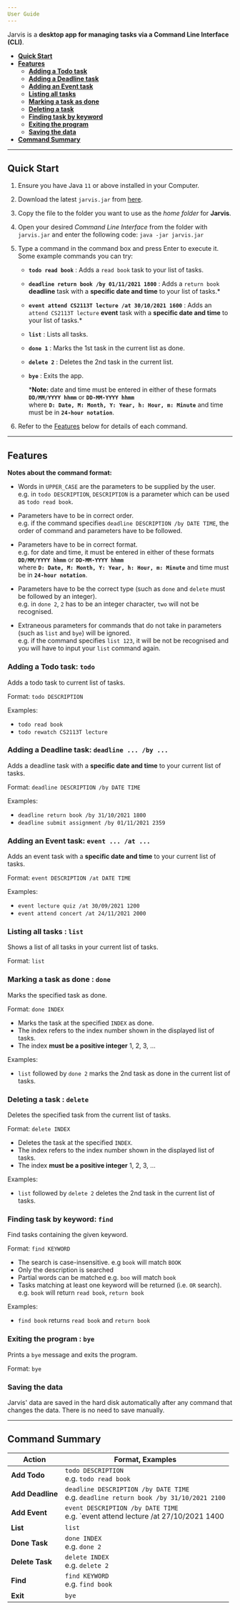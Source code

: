 ```yaml
---
User Guide
---
```


Jarvis is a **desktop app for managing tasks via a Command Line Interface (CLI)**.

* **[Quick Start](#start)**
* **[Features](#features)**
    * **[Adding a Todo task](#todo)**
    * **[Adding a Deadline task](#deadline)**
    * **[Adding an Event task](#event)**
    * **[Listing all tasks](#list)**
    * **[Marking a task as done](#done)**
    * **[Deleting a task](#delete)**
    * **[Finding task by keyword](#find)**
    * **[Exiting the program](#bye)**
    * **[Saving the data](#save)**
* **[Command Summary](#summary)**

--------------------------------------------------------------------------------------------------------------------
<a name="start"></a>
## Quick Start

1. Ensure you have Java `11` or above installed in your Computer.

1. Download the latest `jarvis.jar` from [here](https://github.com/ashrafjfr/ip/releases).

1. Copy the file to the folder you want to use as the _home folder_ for **Jarvis**.

1. Open your desired _Command Line Interface_ from the folder with `jarvis.jar` and enter the following code: `java -jar jarvis.jar`

1. Type a command in the command box and press Enter to execute it.<br>
   Some example commands you can try:
    * **`todo read book`** : Adds a `read book` task to your list of tasks.

    * **`deadline return book /by 01/11/2021 1800`** : Adds a `return book` **deadline** task with a **specific date and time** to your list of tasks.*

    * **`event attend CS2113T lecture /at 30/10/2021 1600`** : Adds an `attend CS2113T lecture` **event** task with a **specific date and time** to your list of tasks.*

    * **`list`** : Lists all tasks.

    * **`done 1`** : Marks the 1st task in the current list as done.

    * **`delete 2`** : Deletes the 2nd task in the current list.

    * **`bye`** : Exits the app.

      ***Note:** date and time must be entered in either of these formats **`DD/MM/YYYY hhmm`** or **`DD-MM-YYYY hhmm`** <br>
      where **`D: Date, M: Month, Y: Year, h: Hour, m: Minute`** and time must be in **`24-hour notation`**.

1. Refer to the [Features](#features) below for details of each command.

--------------------------------------------------------------------------------------------------------------------
<a name="features"></a>
## Features

**Notes about the command format:**<br>

* Words in `UPPER_CASE` are the parameters to be supplied by the user.<br>
  e.g. in `todo DESCRIPTION`, `DESCRIPTION` is a parameter which can be used as `todo read book`.

* Parameters have to be in correct order.<br>
  e.g. if the command specifies `deadline DESCRIPTION /by DATE TIME`, the order of command and parameters have to be followed.

* Parameters have to be in correct format.<br>
  e.g. for date and time, it must be entered in either of these formats **`DD/MM/YYYY hhmm`** or **`DD-MM-YYYY hhmm`** <br>
  where **`D: Date, M: Month, Y: Year, h: Hour, m: Minute`** and time must be in **`24-hour notation`**.

* Parameters have to be the correct type (such as `done` and `delete` must be followed by an integer).<br>
  e.g. in `done 2`, `2` has to be an integer character, `two` will not be recognised.

* Extraneous parameters for commands that do not take in parameters (such as `list` and `bye`) will be ignored.<br>
  e.g. if the command specifies `list 123`, it will be not be recognised and you will have to input your `list` command again.

<a name="todo"></a>
### Adding a Todo task: `todo`

Adds a todo task to current list of tasks.

Format: `todo DESCRIPTION`

Examples:
* `todo read book`
* `todo rewatch CS2113T lecture`

<a name="deadline"></a>
### Adding a Deadline task: `deadline ... /by ...`

Adds a deadline task with a **specific date and time** to your current list of tasks.

Format: `deadline DESCRIPTION /by DATE TIME`

Examples:
* `deadline return book /by 31/10/2021 1800`
* `deadline submit assignment /by 01/11/2021 2359`

<a name="event"></a>
### Adding an Event task: `event ... /at ...`

Adds an event task with a **specific date and time** to your current list of tasks.

Format: `event DESCRIPTION /at DATE TIME`

Examples:
* `event lecture quiz /at 30/09/2021 1200`
* `event attend concert /at 24/11/2021 2000`

<a name="list"></a>
### Listing all tasks : `list`

Shows a list of all tasks in your current list of tasks.

Format: `list`

<a name="done"></a>
### Marking a task as done : `done`

Marks the specified task as done.

Format: `done INDEX`

* Marks the task at the specified `INDEX` as done.
* The index refers to the index number shown in the displayed list of tasks.
* The index **must be a positive integer** 1, 2, 3, ...

Examples:
* `list` followed by `done 2` marks the 2nd task as done in the current list of tasks.

<a name="delete"></a>
### Deleting a task : `delete`

Deletes the specified task from the current list of tasks.

Format: `delete INDEX`

* Deletes the task at the specified `INDEX`.
* The index refers to the index number shown in the displayed list of tasks.
* The index **must be a positive integer** 1, 2, 3, ...

Examples:
* `list` followed by `delete 2` deletes the 2nd task in the current list of tasks.

<a name="find"></a>
### Finding task by keyword: `find`

Find tasks containing the given keyword.

Format: `find KEYWORD`

* The search is case-insensitive. e.g `book` will match `BOOK`
* Only the description is searched
* Partial words can be matched e.g. `boo` will match `book`
* Tasks matching at least one keyword will be returned (i.e. `OR` search).
  e.g. `book` will return `read book`, `return book`

Examples:
* `find book` returns `read book` and `return book`

<a name="bye"></a>
### Exiting the program : `bye`

Prints a `bye` message and exits the program.

Format: `bye`

<a name="save"></a>
### Saving the data

Jarvis' data are saved in the hard disk automatically after any command that changes the data. There is no need to save manually.

--------------------------------------------------------------------------------------------------------------------
<a name="summary"></a>
## Command Summary

Action | Format, Examples
--------|------------------
**Add Todo** | `todo DESCRIPTION` <br> e.g. `todo read book`
**Add Deadline** | `deadline DESCRIPTION /by DATE TIME` <br> e.g. `deadline return book /by 31/10/2021 2100`
**Add Event** | `event DESCRIPTION /by DATE TIME` <br> e.g. `event attend lecture /at 27/10/2021 1400
**List** | `list`
**Done Task** | `done INDEX`<br> e.g. `done 2`
**Delete Task** | `delete INDEX`<br> e.g. `delete 2`
**Find** | `find KEYWORD`<br> e.g. `find book`
**Exit** | `bye`
